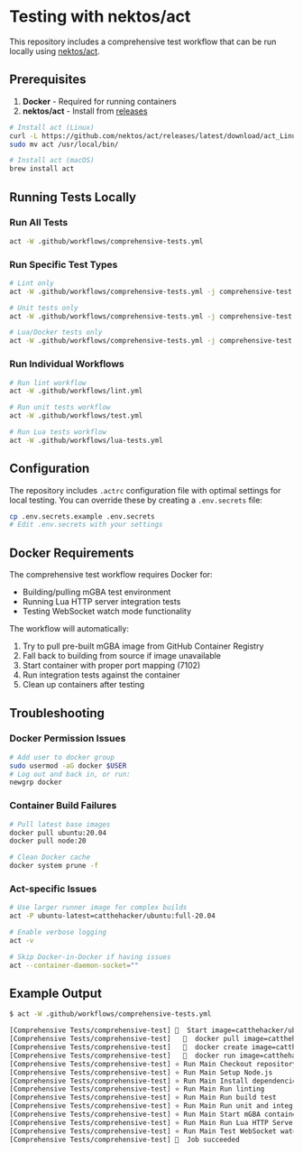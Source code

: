 # Testing with nektos/act

This repository includes a comprehensive test workflow that can be run locally using [nektos/act](https://github.com/nektos/act).

## Prerequisites

1. **Docker** - Required for running containers
2. **nektos/act** - Install from [releases](https://github.com/nektos/act/releases)

```bash
# Install act (Linux)
curl -L https://github.com/nektos/act/releases/latest/download/act_Linux_x86_64.tar.gz | tar xz
sudo mv act /usr/local/bin/

# Install act (macOS)
brew install act
```

## Running Tests Locally

### Run All Tests
```bash
act -W .github/workflows/comprehensive-tests.yml
```

### Run Specific Test Types
```bash
# Lint only
act -W .github/workflows/comprehensive-tests.yml -j comprehensive-test --input test_type=lint

# Unit tests only  
act -W .github/workflows/comprehensive-tests.yml -j comprehensive-test --input test_type=unit

# Lua/Docker tests only
act -W .github/workflows/comprehensive-tests.yml -j comprehensive-test --input test_type=lua
```

### Run Individual Workflows
```bash
# Run lint workflow
act -W .github/workflows/lint.yml

# Run unit tests workflow  
act -W .github/workflows/test.yml

# Run Lua tests workflow
act -W .github/workflows/lua-tests.yml
```

## Configuration

The repository includes `.actrc` configuration file with optimal settings for local testing. You can override these by creating a `.env.secrets` file:

```bash
cp .env.secrets.example .env.secrets
# Edit .env.secrets with your settings
```

## Docker Requirements

The comprehensive test workflow requires Docker for:
- Building/pulling mGBA test environment
- Running Lua HTTP server integration tests
- Testing WebSocket watch mode functionality

The workflow will automatically:
1. Try to pull pre-built mGBA image from GitHub Container Registry
2. Fall back to building from source if image unavailable
3. Start container with proper port mapping (7102)
4. Run integration tests against the container
5. Clean up containers after testing

## Troubleshooting

### Docker Permission Issues
```bash
# Add user to docker group
sudo usermod -aG docker $USER
# Log out and back in, or run:
newgrp docker
```

### Container Build Failures
```bash
# Pull latest base images
docker pull ubuntu:20.04
docker pull node:20

# Clean Docker cache
docker system prune -f
```

### Act-specific Issues
```bash
# Use larger runner image for complex builds
act -P ubuntu-latest=catthehacker/ubuntu:full-20.04

# Enable verbose logging
act -v

# Skip Docker-in-Docker if having issues
act --container-daemon-socket=""
```

## Example Output

```bash
$ act -W .github/workflows/comprehensive-tests.yml

[Comprehensive Tests/comprehensive-test] 🚀  Start image=catthehacker/ubuntu:act-20.04
[Comprehensive Tests/comprehensive-test]   🐳  docker pull image=catthehacker/ubuntu:act-20.04:latest platform= username= forcePull=false
[Comprehensive Tests/comprehensive-test]   🐳  docker create image=catthehacker/ubuntu:act-20.04:latest platform= entrypoint=["tail" "-f" "/dev/null"] cmd=[]
[Comprehensive Tests/comprehensive-test]   🐳  docker run image=catthehacker/ubuntu:act-20.04:latest platform= entrypoint=["tail" "-f" "/dev/null"] cmd=[]
[Comprehensive Tests/comprehensive-test] ⭐ Run Main Checkout repository
[Comprehensive Tests/comprehensive-test] ⭐ Run Main Setup Node.js  
[Comprehensive Tests/comprehensive-test] ⭐ Run Main Install dependencies
[Comprehensive Tests/comprehensive-test] ⭐ Run Main Run linting
[Comprehensive Tests/comprehensive-test] ⭐ Run Main Run build test
[Comprehensive Tests/comprehensive-test] ⭐ Run Main Run unit and integration tests
[Comprehensive Tests/comprehensive-test] ⭐ Run Main Start mGBA container for testing
[Comprehensive Tests/comprehensive-test] ⭐ Run Main Run Lua HTTP Server integration tests
[Comprehensive Tests/comprehensive-test] ⭐ Run Main Test WebSocket watch mode functionality
[Comprehensive Tests/comprehensive-test] 🏁  Job succeeded
```